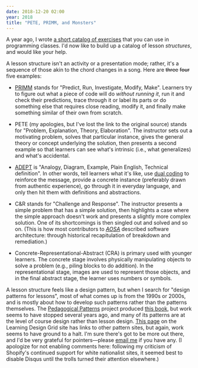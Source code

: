 ```yaml
---
date: 2018-12-20 02:00
year: 2018
title: "PETE, PRIMM, and Monsters"
---
```


A year ago,
I wrote [a short catalog of exercises](http://third-bit.com/2017/10/16/exercise-types/)
that you can use in programming classes.
I'd now like to build up a catalog of lesson *structures*,
and would like your help.

A lesson structure isn't an activity or a presentation mode;
rather,
it's a sequence of those akin to the chord changes in a song.
Here are <strike>three</strike> <strike>four</strike> five examples:

- [PRIMM](http://blogs.kcl.ac.uk/cser/2017/09/01/primm-a-structured-approach-to-teaching-programming/)
  stands for "Predict, Run, Investigate, Modify, Make".
  Learners try to figure out what a piece of code will do *without running it*,
  run it and check their predictions,
  trace through it or label its parts or do something else that requires close reading,
  modify it,
  and finally make something similar of their own from scratch.

- PETE (my apologies, but I've lost the link to the original source)
  stands for "Problem, Explanation, Theory, Elaboration".
  The instructor sets out a motivating problem,
  solves that particular instance,
  gives the general theory or concept underlying the solution,
  then presents a second example so that learners can see what's intrinsic (i.e., what generalizes)
  and what's accidental.

- [ADEPT](https://betterexplained.com/articles/adept-method/) is
  "Analogy, Diagram, Example, Plain English, Technical definition".
  In other words,
  tell learners what it's like,
  use [dual coding](http://www.learningscientists.org/dual-coding) to reinforce the message,
  provide a concrete instance (preferably drawn from authentic experience),
  go through it in everyday language,
  and only then hit them with definitions and abstractions.

- C&R stands for "Challenge and Response".
  The instructor presents a simple problem that has a simple solution,
  then highlights a case where the simple approach doesn't work
  and presents a slightly more complex solution.
  One of its shortcomings is then singled out and solved and so on.
  (This is how most contributors to *[AOSA](http://aosabook.org)* described software architecture:
  through historical recapitulation of breakdown and remediation.)

- Concrete-Representational-Abstract (CRA) is primary used with younger learners.
  The concrete stage involves physically manipulating objects to solve a problem
  (e.g., piling blocks to do addition).
  In the representational stage,
  images are used to represent those objects,
  and in the final abstract stage,
  the learner uses numbers or symbols.

A lesson structure feels like a design pattern,
but when I search for "design patterns for lessons",
most of what comes up is from the 1990s or 2000s,
and is mostly about how to develop such patterns
rather than the patterns themselves.
The [Pedagogical Patterns](http://www.pedagogicalpatterns.org/) project
produced [this book](https://www.amazon.com/-/dp/1479171824),
but work seems to have stopped several years ago,
and many of its patterns are at the level of course design
rather than lesson design.
[This page](http://www.ld-grid.org/resources/representations-and-languages/design-patterns/patterncollections)
on the Learning Design Grid site has links to other pattern sites,
but again,
work seems to have ground to a halt.
I'm sure there's got to be more out there,
and I'd be very grateful for pointers—please
[email me](mailto:gvwilson@third-bit.com) if you have any.
(I apologize for not enabling comments here:
following my criticism of Shopify's continued support for white nationalist sites,
it seemed best to disable Disqus until the trolls turned their attention elsewhere.)
